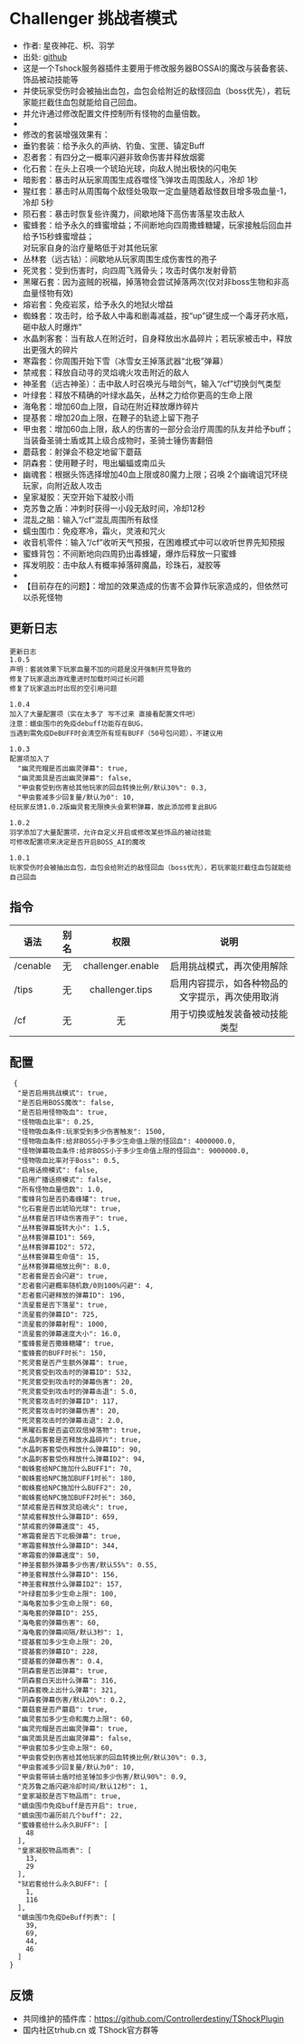 # Challenger 挑战者模式

- 作者: 星夜神花、枳、羽学
- 出处: [github](https://github.com/skywhale-zhi/Challenger)
- 这是一个Tshock服务器插件主要用于修改服务器BOSSAI的魔改与装备套装、饰品被动技能等
- 并使玩家受伤时会被抽出血包，血包会给附近的敌怪回血（boss优先），若玩家能拦截住血包就能给自己回血。
- 并允许通过修改配置文件控制所有怪物的血量倍数。
-   
- 修改的套装增强效果有：
- 垂钓套装：给予永久的声纳、钓鱼、宝匣、镇定Buff​  
- 忍者套：有四分之一概率闪避非致命伤害并释放烟雾​  
- 化石套：在头上召唤一个琥珀光球，向敌人抛出极快的闪电矢​  
- 暗影套：暴击时从玩家周围生成吞噬怪飞弹攻击周围敌人，冷却 1秒​  
- 猩红套：暴击时从周围每个敌怪处吸取一定血量随着敌怪数目增多吸血量-1，冷却 5秒​  
- 陨石套：暴击时恢复些许魔力，间歇地降下高伤害落星攻击敌人​  
- 蜜蜂套：给予永久的蜂蜜增益；不间断地向四周撒蜂糖罐，玩家接触后回血并给予15秒蜂蜜增益；  
对玩家自身的治疗量略低于对其他玩家​   
- 丛林套（远古钴）：间歇地从玩家周围生成伤害性的孢子​  
- 死灵套：受到伤害时，向四周飞溅骨头；攻击时偶尔发射骨箭​  
- 黑曜石套：因为盗贼的祝福，掉落物会尝试掉落两次(仅对非boss生物和非高血量怪物有效)​  
- 熔岩套：免疫岩浆，给予永久的地狱火增益​  
- 蜘蛛套：攻击时，给予敌人中毒和剧毒减益，按“up”键生成一个毒牙药水瓶，砸中敌人时爆炸"​  
- 水晶刺客套：当有敌人在附近时，自身释放出水晶碎片；若玩家被击中，释放出更强大的碎片​  
- 寒霜套：你周围开始下雪​（冰雪女王掉落武器“北极”弹幕）  
- 禁戒套：释放自动寻的灵焰魂火攻击附近的敌人​  
- 神圣套（远古神圣）：击中敌人时召唤光与暗剑气，输入“/cf”切换剑气类型​  
- 叶绿套：释放不精确的叶绿水晶矢，丛林之力给你更高的生命上限​  
- 海龟套：增加60血上限，自动在附近释放爆炸碎片​  
- 提基套：增加20血上限，在鞭子的轨迹上留下孢子​  
- 甲虫套：增加60血上限，敌人的伤害的一部分会治疗周围的队友并给予buff；  
当装备圣骑士盾或其上级合成物时，圣骑士锤伤害翻倍​  
- 蘑菇套：射弹会不稳定地留下蘑菇​  
- 阴森套：使用鞭子时，甩出蝙蝠或南瓜头​  
- 幽魂套：根据头饰选择增加40血上限或80魔力上限；召唤 2个幽魂诅咒环绕玩家，向附近敌人攻击​  
- 皇家凝胶：天空开始下凝胶小雨​  
- 克苏鲁之盾：冲刺时获得一小段无敌时间，冷却12秒​  
- 混乱之脑：输入“/cf”混乱周围所有敌怪​  
- 蠕虫围巾：免疫寒冷，霜火，灵液和咒火​  
- 收音机零件：输入“/cf”收听天气预报，在困难模式中可以收听世界先知预报​  
- 蜜蜂背包：不间断地向四周扔出毒蜂罐，爆炸后释放一只蜜蜂​  
- 挥发明胶：击中敌人有概率掉落碎魔晶，珍珠石，凝胶等​  
-   
- 【目前存在的问题】：增加的效果造成的伤害不会算作玩家造成的，但依然可以杀死怪物

## 更新日志

```
更新日志
1.0.5
声明：套装效果下玩家血量不加的问题是没开强制开荒导致的
修复了玩家退出游戏重进时加载时间过长问题
修复了玩家退出时出现的空引用问题

1.0.4
加入了大量配置项（实在太多了 写不过来 直接看配置文件吧）
注意：蠕虫围巾的免疫debuff功能存在BUG，
当遇到需免疫DeBUFF时会清空所有现有BUFF（50号包问题），不建议用

1.0.3
配置项加入了
  "幽灵兜帽是否出幽灵弹幕": true,
  "幽灵面具是否出幽灵弹幕": false,
  "甲虫套受到伤害给其他玩家的回血转换比例/默认30%": 0.3,
  "甲虫套减多少回复量/默认为0": 10,
经玩家反馈1.0.2版幽灵套无限换头会累积弹幕，故此添加修复此BUG

1.0.2
羽学添加了大量配置项，允许自定义开启或修改某些饰品的被动技能
可修改配置项来决定是否开启BOSS_AI的魔改

1.0.1
玩家受伤时会被抽出血包，血包会给附近的敌怪回血（boss优先），若玩家能拦截住血包就能给自己回血
```

## 指令

| 语法           |   别名  |   权限         |   说明   |
| -------------- | :---------:| :------------: | :------: |
| /cenable |  无|  challenger.enable  | 启用挑战模式，再次使用解除|
| /tips  | 无 |  challenger.tips | 启用内容提示，如各种物品的文字提示，再次使用取消|
| /cf |  无 |无 |  用于切换或触发装备被动技能类型 |

## 配置

```
 {
  "是否启用挑战模式": true,
  "是否启用BOSS魔改": false,
  "是否启用怪物吸血": true,
  "怪物吸血比率": 0.25,
  "怪物吸血条件:玩家受到多少伤害触发": 1500,
  "怪物吸血条件:给非BOSS小于多少生命值上限的怪回血": 4000000.0,
  "怪物弹幕吸血条件:给非BOSS小于多少生命值上限的怪回血": 9000000.0,
  "怪物吸血比率对于Boss": 0.5,
  "启用话痨模式": false,
  "启用广播话痨模式": false,
  "所有怪物血量倍数": 1.0,
  "蜜蜂背包是否扔毒蜂罐": true,
  "化石套是否出琥珀光球": true,
  "丛林套是否环绕伤害孢子": true,
  "丛林套弹幕旋转大小": 1.5,
  "丛林套弹幕ID1": 569,
  "丛林套弹幕ID2": 572,
  "丛林套弹幕生命值": 15,
  "丛林套弹幕缩放比例": 8.0,
  "忍者套是否会闪避": true,
  "忍者套闪避概率随机数/0则100%闪避": 4,
  "忍者套闪避释放的弹幕ID": 196,
  "流星套是否下落星": true,
  "流星套的弹幕ID": 725,
  "流星套的弹幕射程": 1000,
  "流星套的弹幕速度大小": 16.0,
  "蜜蜂套是否撒蜂糖罐": true,
  "蜜蜂套的BUFF时长": 150,
  "死灵套是否产生额外弹幕": true,
  "死灵套受到攻击时的弹幕ID": 532,
  "死灵套受到攻击时的弹幕伤害": 20,
  "死灵套受到攻击时的弹幕击退": 5.0,
  "死灵套攻击时的弹幕ID": 117,
  "死灵套攻击时的弹幕伤害": 20,
  "死灵套攻击时的弹幕击退": 2.0,
  "黑曜石套是否盗窃双倍掉落物": true,
  "水晶刺客套是否释放水晶碎片": true,
  "水晶刺客套受伤释放什么弹幕ID": 90,
  "水晶刺客套受伤释放什么弹幕ID2": 94,
  "蜘蛛套给NPC施加什么BUFF1": 70,
  "蜘蛛套给NPC施加BUFF1时长": 180,
  "蜘蛛套给NPC施加什么BUFF2": 20,
  "蜘蛛套给NPC施加BUFF2时长": 360,
  "禁戒套是否释放灵焰魂火": true,
  "禁戒套释放什么弹幕ID": 659,
  "禁戒套的弹幕速度": 45,
  "寒霜套是否下北极弹幕": true,
  "寒霜套释放什么弹幕ID": 344,
  "寒霜套的弹幕速度": 50,
  "神圣套额外弹幕多少伤害/默认55%": 0.55,
  "神圣套释放什么弹幕ID": 156,
  "神圣套释放什么弹幕ID2": 157,
  "叶绿套加多少生命上限": 100,
  "海龟套加多少生命上限": 60,
  "海龟套的弹幕ID": 255,
  "海龟套的弹幕伤害": 60,
  "海龟套的弹幕间隔/默认3秒": 1,
  "提基套加多少生命上限": 20,
  "提基套的弹幕ID": 228,
  "提基套的弹幕伤害": 0.4,
  "阴森套是否出弹幕": true,
  "阴森套白天出什么弹幕": 316,
  "阴森套晚上出什么弹幕": 321,
  "阴森套弹幕伤害/默认20%": 0.2,
  "蘑菇套是否产蘑菇": true,
  "幽灵套加多少生命和魔力上限": 60,
  "幽灵兜帽是否出幽灵弹幕": true,
  "幽灵面具是否出幽灵弹幕": false,
  "甲虫套加多少生命上限": 60,
  "甲虫套受到伤害给其他玩家的回血转换比例/默认30%": 0.3,
  "甲虫套减多少回复量/默认为0": 10,
  "甲虫套带骑士盾时给圣锤加多少伤害/默认90%": 0.9,
  "克苏鲁之盾闪避冷却时间/默认12秒": 1,
  "皇家凝胶是否下物品雨": true,
  "蠕虫围巾免疫buff是否开启": true,
  "蠕虫围巾遍历前几个buff": 22,
  "蜜蜂套给什么永久BUFF": [
    48
  ],
  "皇家凝胶物品雨表": [
    13,
    29
  ],
  "狱岩套给什么永久BUFF": [
    1,
    116
  ],
  "蠕虫围巾免疫DeBuff列表": [
    39,
    69,
    44,
    46
  ]
}
```

## 反馈
- 共同维护的插件库：https://github.com/Controllerdestiny/TShockPlugin
- 国内社区trhub.cn 或 TShock官方群等
